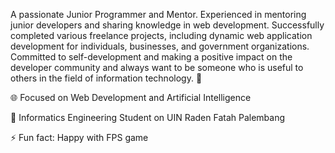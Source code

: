 A passionate Junior Programmer and Mentor. Experienced in mentoring junior developers and sharing knowledge in web development. Successfully completed various freelance projects, including dynamic web application development for individuals, businesses, and government organizations. Committed to self-development and making a positive impact on the developer community and always want to be someone who is useful to others in the field of information technology. 🚀


🌐 Focused on Web Development and Artificial Intelligence

🏫 Informatics Engineering Student on UIN Raden Fatah Palembang

⚡ Fun fact: Happy with FPS game

